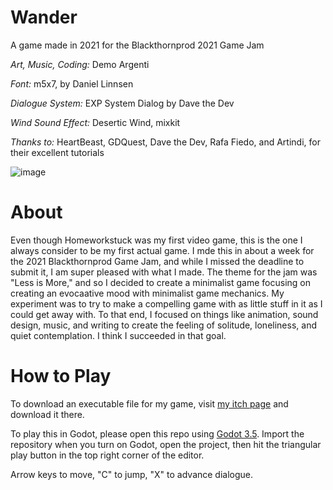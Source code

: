 # Wander
A game made in 2021 for the Blackthornprod 2021 Game Jam

*Art, Music, Coding:* Demo Argenti

*Font:* m5x7, by Daniel Linnsen

*Dialogue System:* EXP System Dialog by Dave the Dev

*Wind Sound Effect:* Desertic Wind, mixkit

*Thanks to:* HeartBeast, GDQuest, Dave the Dev, Rafa Fiedo, and Artindi, for their excellent tutorials

![image](https://github.com/user-attachments/assets/2e41090d-dadc-4a61-a53a-671da23be0d9)

# About

Even though Homeworkstuck was my first video game, this is the one I always consider to be my first actual game. I mde this in about a week for the 2021 Blackthornprod Game Jam, and while I missed the deadline to submit it, I am super pleased with what I made. The theme for the jam was "Less is More," and so I decided to create a minimalist game focusing on creating an evocaative mood with minimalist game mechanics. My experiment was to try to make a compelling game with as little stuff in it as I could get away with. To that end, I focused on things like animation, sound design, music, and writing to create the feeling of solitude, loneliness, and quiet contemplation. I think I succeeded in that goal.

# How to Play

To download an executable file for my game, visit [my itch page](https://demo-the-fox.itch.io/wander) and download it there.

To play this in Godot, please open this repo using [Godot 3.5](https://godotengine.org/download/archive/). Import the repository when you turn on Godot, open the project, then hit the triangular play button in the top right corner of the editor.

Arrow keys to move, "C" to jump, "X" to advance dialogue.
